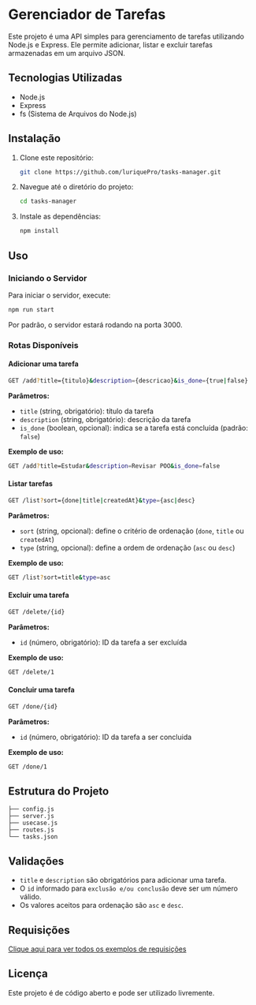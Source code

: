 # Gerenciador de Tarefas

Este projeto é uma API simples para gerenciamento de tarefas utilizando Node.js e Express. Ele permite adicionar, listar e excluir tarefas armazenadas em um arquivo JSON.

## Tecnologias Utilizadas

- Node.js
- Express
- fs (Sistema de Arquivos do Node.js)

## Instalação

1. Clone este repositório:
   ```sh
   git clone https://github.com/luriquePro/tasks-manager.git
   ```
2. Navegue até o diretório do projeto:
   ```sh
   cd tasks-manager
   ```
3. Instale as dependências:
   ```sh
   npm install
   ```

## Uso

### Iniciando o Servidor

Para iniciar o servidor, execute:

```sh
npm run start
```

Por padrão, o servidor estará rodando na porta 3000.

### Rotas Disponíveis

#### Adicionar uma tarefa

```sh
GET /add?title={titulo}&description={descricao}&is_done={true|false}
```

**Parâmetros:**

- `title` (string, obrigatório): título da tarefa
- `description` (string, obrigatório): descrição da tarefa
- `is_done` (boolean, opcional): indica se a tarefa está concluída (padrão: `false`)

**Exemplo de uso:**

```sh
GET /add?title=Estudar&description=Revisar POO&is_done=false
```

#### Listar tarefas

```sh
GET /list?sort={done|title|createdAt}&type={asc|desc}
```

**Parâmetros:**

- `sort` (string, opcional): define o critério de ordenação (`done`, `title` ou `createdAt`)
- `type` (string, opcional): define a ordem de ordenação (`asc` ou `desc`)

**Exemplo de uso:**

```sh
GET /list?sort=title&type=asc
```

#### Excluir uma tarefa

```sh
GET /delete/{id}
```

**Parâmetros:**

- `id` (número, obrigatório): ID da tarefa a ser excluída

**Exemplo de uso:**

```sh
GET /delete/1
```

#### Concluir uma tarefa

```sh
GET /done/{id}
```

**Parâmetros:**

- `id` (número, obrigatório): ID da tarefa a ser concluida

**Exemplo de uso:**

```sh
GET /done/1
```

## Estrutura do Projeto

```
├── config.js
├── server.js
├── usecase.js
├── routes.js
└── tasks.json
```

## Validações

- `title` e `description` são obrigatórios para adicionar uma tarefa.
- O `id` informado para `exclusão e/ou conclusão` deve ser um número válido.
- Os valores aceitos para ordenação são `asc` e `desc`.

## Requisições

[Clique aqui para ver todos os exemplos de requisições](./task-api-curl-requests.md)

## Licença

Este projeto é de código aberto e pode ser utilizado livremente.
